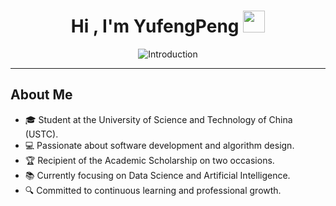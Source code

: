 <h1 align="center">Hi , I'm YufengPeng <img src="https://media.giphy.com/media/hvRJCLFzcasrR4ia7z/giphy.gif" width="35"></h1>

<p align="center">
  <img src="https://readme-typing-svg.demolab.com/?lines=A+student+at+USTC.;Majored+in+Data+Science+and+AI.;Welcome+to+my+website.&font=Fira%20Code&center=true&width=380&height=50&duration=4000&pause=1000" alt="Introduction">
</p>

---

## About Me

- 🎓 Student at the University of Science and Technology of China (USTC).
- 💻 Passionate about software development and algorithm design.
- 🏆 Recipient of the Academic Scholarship on two occasions.
- 📚 Currently focusing on Data Science and Artificial Intelligence.
- 🔍 Committed to continuous learning and professional growth.
